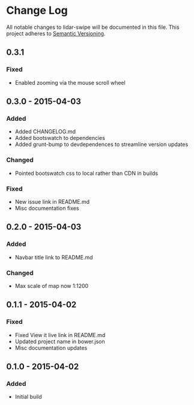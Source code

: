 # Change Log
All notable changes to lidar-swipe will be documented in this file. This project adheres to [Semantic Versioning](http://semver.org).

## 0.3.1
### Fixed
- Enabled zooming via the mouse scroll wheel

## 0.3.0 - 2015-04-03
### Added
- Added CHANGELOG.md
- Added bootswatch to dependencies
- Added grunt-bump to devdependences to streamline version updates

### Changed
- Pointed bootswatch css to local rather than CDN in builds

### Fixed
- New issue link in README.md
- Misc documentation fixes

## 0.2.0 - 2015-04-03
### Added
- Navbar title link to README.md

### Changed
- Max scale of map now 1:1200

## 0.1.1 - 2015-04-02
### Fixed
- Fixed View it live link in README.md
- Updated project name in bower.json
- Misc documentation updates

## 0.1.0 - 2015-04-02
### Added
 - Initial build
